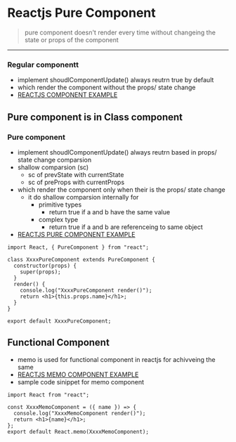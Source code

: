 # Reactjs Pure Component 
> pure component doesn't render every time without changeing the state or props of the component 
---


### Regular componentt 
* implement shoudlComponentUpdate() always reutrn true by default 
* which render the component without the props/ state change 
* [REACTJS COMPONENT EXAMPLE ](https://github.com/adarshkumarsingh83/reactjs/tree/master/APPLICATIONS/react-pure-component)


## Pure component is in Class component 

### Pure component
* implement shoudlComponentUpdate() always reutrn based in props/ state change comparsion
* shallow comparsion (sc)
	* sc of prevState with currentState 
	* sc of preProps with currentProps
* which render the component only when their is the props/ state change 
	*  it do shallow comparsion internally for 
		* primitive types 
			* return true if a and b have the same value 
		* complex type 
			* return true if a and b are referenceing to same object 
* [REACTJS PURE COMPONENT EXAMPLE ](https://github.com/adarshkumarsingh83/reactjs/tree/master/APPLICATIONS/react-pure-component)

```
import React, { PureComponent } from "react";

class XxxxPureComponent extends PureComponent {
  constructor(props) {
    super(props);
  }
  render() {
    console.log("XxxxPureComponent render()");
    return <h1>{this.props.name}</h1>;
  }
}

export default XxxxPureComponent;
```

## Functional Component 
* memo is used for functional component in reactjs for achivveing the same 
* [REACTJS MEMO COMPONENT EXAMPLE ](https://github.com/adarshkumarsingh83/reactjs/tree/master/APPLICATIONS/reactjs-memo-component)
* sample code sinippet for memo component
```
import React from "react";

const XxxxMemoComponent = ({ name }) => {
  console.log("XxxxMemoComponent render()");
  return <h1>{name}</h1>;
};
export default React.memo(XxxxMemoComponent);
```